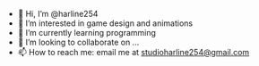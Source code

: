 - 👋 Hi, I’m @harline254
- 👀 I’m interested in game design and animations
- 🌱 I’m currently learning programming
- 💞️ I’m looking to collaborate on ...
- 📫 How to reach me: email me at studioharline254@gmail.com

<!---
harline254/harline254 is a ✨ special ✨ repository because its `README.md` (this file) appears on your GitHub profile.
You can click the Preview link to take a look at your changes.
--->
